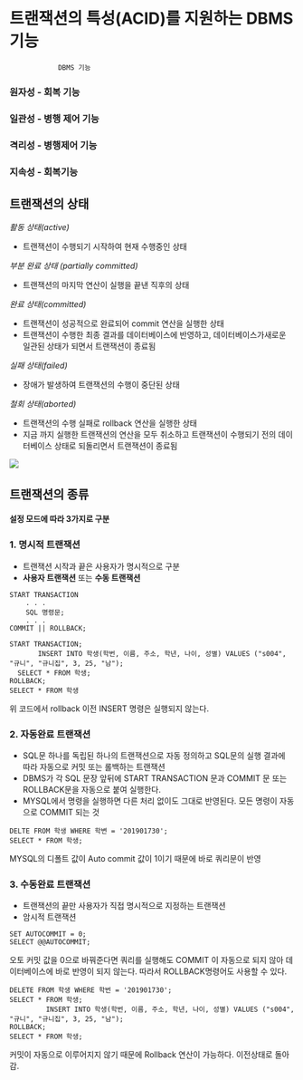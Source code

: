 # 트랜잭션의 특성(ACID)를 지원하는 DBMS 기능

                DBMS 기능
### 원자성   -   회복 기능
### 일관성   -   병행 제어 기능
### 격리성   -   병행제어 기능
### 지속성   -   회복기능


## 트랜잭션의 상태

*활동 상태(active)*
- 트랜잭션이 수행되기 시작하여 현재 수행중인 상태

*부분 완료 상태 (partially committed)*
- 트랜잭션의 마지막 연산이 실행을 끝낸 직후의 상태

*완료 상태(committed)*
- 트랜잭션이 성공적으로 완료되어 commit 연산을 실행한 상태
- 트랜잭션이 수행한 최종 결과를 데이터베이스에 반영하고, 데이터베이스가새로운 일관된 상태가 되면서 트랜잭션이 종료됨

*실패 상태(failed)*
- 장애가 발생하여 트랜잭션의 수행이 중단된 상태

*철회 상태(aborted)*
- 트랜잭션의 수행 실패로 rollback 연산을 실행한 상태
- 지금 까지 실행한 트랜잭션의 연산을 모두 취소하고 트랜잭션이 수행되기 전의 데이터베이스 상태로 되돌리면서 트랜잭션이 종료됨

<img src="https://user-images.githubusercontent.com/45676906/98506407-be6e2a00-229e-11eb-82a0-829aecd423dc.png">

## 트랜잭션의 종류

#### 설정 모드에 따라 3가지로 구분


### 1. 명시적 트랜잭션
- 트랜잭션 시작과 끝은 사용자가 명시적으로 구분
- **사용자 트랜잭션** 또는 **수동 트랜잭션**


```
START TRANSACTION
    . . .
    SQL 명령문;
    . . .
COMMIT || ROLLBACK;
```

```
START TRANSACTION;
       INSERT INTO 학생(학번, 이름, 주소, 학년, 나이, 성별) VALUES ("s004", "규니", "규니집", 3, 25, "남");
  SELECT * FROM 학생;
ROLLBACK;
SELECT * FROM 학생
```
위 코드에서 rollback 이전 INSERT 명령은 실행되지 않는다.


### 2. 자동완료 트랜잭션
- SQL문 하나를 독립된 하나의 트랜잭션으로 자동 정의하고 SQL문의 실행 결과에 따라 자동으로 커밋 또는 롤백하는 트랜잭션
- DBMS가 각 SQL 문장 앞뒤에 START TRANSACTION 문과 COMMIT 문 또는 ROLLBACK문을 자동으로 붙여 실행한다.
- MYSQL에서 명령을 실행하면 다른 처리 없이도 그대로 반영된다. 모든 명령이 자동으로 COMMIT 되는 것

```
DELTE FROM 학생 WHERE 학변 = '201901730';
SELECT * FROM 학생;
```

MYSQL의 디폴트 값이 Auto commit 값이 1이기 때문에 바로 쿼리문이 반영


### 3. 수동완료 트랜잭션
- 트랜잭션의 끝만 사용자가 직접 명시적으로 지정하는 트랜잭션
- 암시적 트랜잭션

```
SET AUTOCOMMIT = 0;
SELECT @@AUTOCOMMIT; 
```
오토 커밋 값을 0으로 바꿔준다면 쿼리를 실행해도 COMMIT 이 자동으로 되지 않아 데이터베이스에 바로 반영이 되지 않는다. 따라서 ROLLBACK명령어도 사용할 수 있다.



```
DELETE FROM 학생 WHERE 학번 = '201901730';
SELECT * FROM 학생;
         INSERT INTO 학생(학번, 이름, 주소, 학년, 나이, 성별) VALUES ("s004", "규니", "규니집", 3, 25, "남");
ROLLBACK;
SELECT * FROM 학생; 
```
커밋이 자동으로 이루어지지 않기 때문에 Rollback 연산이 가능하다. 이전상태로 돌아감. 